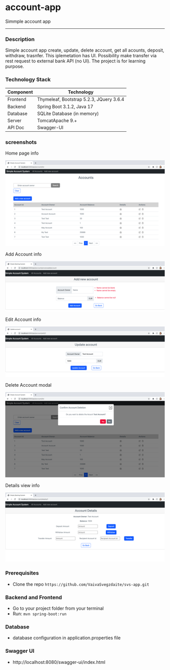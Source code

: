 # account-app
Simmple account app

***
### Description
Simple account app create, update, delete account, get all acounts, deposit, withdraw, trasnfer.
This iplemetation has UI.
Possibility make transfer via rest request to external bank API (no UI).
The project is for learning purpose.  

### Technology Stack
Component         | Technology
---               | ---
Frontend          | Thymeleaf, Bootstrap 5.2.3, JQuery 3.6.4
Backend           | Spring Boot 3.1.2, Java 17
Database          | SQLite Database (in memory)
Server            | TomcatApache 9.+
API Doc           | Swagger-UI

### screenshots
Home page info
<p align="center">
  <img src="readme-img/account-list.png" alt="Main" />
</p>

Add Account info
<p align="center">
  <img src="readme-img/add-account.png" alt="Main" />
</p>

Edit Account info
<p align="center">
  <img src="readme-img/update-account.png" alt="Main" />
</p>

Delete Account modal
<p align="center">
  <img src="readme-img/delete-account-modal.png" alt="Main" />
</p>

Details view info
<p align="center">
  <img src="readme-img/account-details.png" alt="Main" />
</p>

### Prerequisites
-  Clone the repo `https://github.com/VaivaSvegzdaite/svs-app.git`

### Backend and Frontend
- Go to your project folder from your terminal
- Run: `mvn spring-boot:run`

### Database 
- database configuration in application.properties file

### Swagger UI
- http://localhost:8080/swagger-ui/index.html
